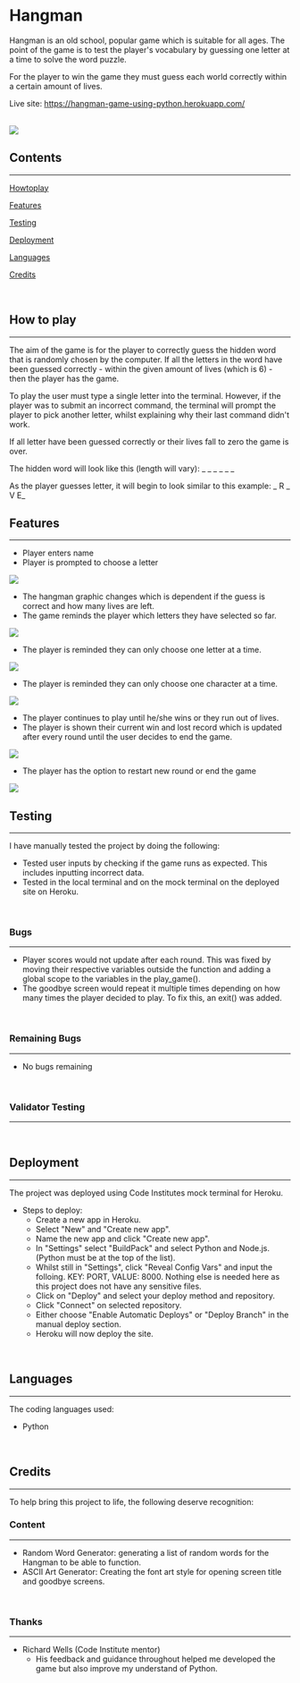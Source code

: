 # Hangman
Hangman is an old school, popular game which is suitable for all ages. The point of the game is to test the player's vocabulary by guessing one letter at a time to solve the word puzzle.

For the player to win the game they must guess each world correctly within a certain amount of lives.

Live site: https://hangman-game-using-python.herokuapp.com/
<br><br>

<img src="readme-images/amiresponsive.jpg">

<br>

## Contents
<hr>

[Howtoplay](https://github.com/lewis-worsley/hangman/blob/main/README.md#howtoplay)

[Features](https://github.com/lewis-worsley/hangman/blob/main/README.md#features)

[Testing](https://github.com/lewis-worsley/hangman/blob/main/README.md#testing)

[Deployment](https://github.com/lewis-worsley/hangman/blob/main/README.md#deployment)

[Languages](https://github.com/lewis-worsley/hangman/blob/main/README.md#languages)

[Credits](https://github.com/lewis-worsley/hangman/blob/main/README.md#credits)

<br>

## How to play
<hr>

The aim of the game is for the player to correctly guess the hidden word that is randomly chosen by the computer. If all the letters in the word have been guessed correctly - within the given amount of lives (which is 6) - then the player has the game.

To play the user must type a single letter into the terminal. However, if the player was to submit an incorrect command, the terminal will prompt the player to pick another letter, whilst explaining why their last command didn't work.

If all letter have been guessed correctly or their lives fall to zero the game is over.

The hidden word will look like this (length will vary): _ _ _ _ _ _

As the player guesses letter, it will begin to look similar to this example: _ R _ V E_

## Features
<hr>

- Player enters name
- Player is prompted to choose a letter

<img src="readme-images/start-of-game.jpg">

- The hangman graphic changes which is dependent if the guess is correct and how many lives are left.
- The game reminds the player which letters they have selected so far.

<img src="readme-images/guesses-two.jpg">

- The player is reminded they can only choose one letter at a time.

<img src="readme-images/same-letter-guess.jpg">

- The player is reminded they can only choose one character at a time.

<img src="readme-images/error-characters.jpg">

- The player continues to play until he/she wins or they run out of lives.
- The player is shown their current win and lost record which is updated after every round until the user decides to end the game.

<img src="readme-images/end-game.jpg">

- The player has the option to restart new round or end the game

<img src="readme-images/value-error.jpg">

<br>

## Testing
<hr>

I have manually tested the project by doing the following:

- Tested user inputs by checking if the game runs as expected. This includes inputting incorrect data.
- Tested in the local terminal and on the mock terminal on the deployed site on Heroku.

<br>

### Bugs
<hr>

- Player scores would not update after each round. This was fixed by moving their respective variables outside the function and adding a global scope to the variables in the play_game().
- The goodbye screen would repeat it multiple times depending on how many times the player decided to play. To fix this, an exit() was added.

<br>

### Remaining Bugs
<hr>

- No bugs remaining

<br>

### Validator Testing
<hr>

<br>

## Deployment
<hr>
The project was deployed using Code Institutes mock terminal for Heroku.

- Steps to deploy:
  - Create a new app in Heroku.
  - Select "New" and "Create new app".
  - Name the new app and click "Create new app".
  - In "Settings" select "BuildPack" and select Python and Node.js. (Python must be at the top of the list).
  - Whilst still in "Settings", click "Reveal Config Vars" and input the folloing. KEY: PORT, VALUE: 8000. Nothing else is needed here as this project does not have any sensitive files.
  - Click on "Deploy" and select your deploy method and repository.
  - Click "Connect" on selected repository.
  - Either choose "Enable Automatic Deploys" or "Deploy Branch" in the manual deploy section.
  -  Heroku will now deploy the site.

<br>

## Languages
<hr>
The coding languages used:

- Python

<br>

## Credits
<hr>
To help bring this project to life, the following deserve recognition:

<br>

### Content
<hr>

- Random Word Generator: generating a list of random words for the Hangman to be able to function.
- ASCII Art Generator: Creating the font art style for opening screen title and goodbye screens.

<br>

### Thanks
<hr>

- Richard Wells (Code Institute mentor)
    - His feedback and guidance throughout helped me developed the game but also improve my understand of Python.